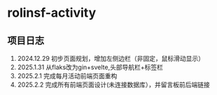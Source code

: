 # rolinsf-activity

## 项目日志  
1. 2024.12.29 初步页面规划，增加左侧边栏（非固定，鼠标滑动显示）  
2. 2025.1.31 从flaks改为gin+svelte,头部导航栏+标签栏  
3. 2025.2.1 完成每月活动前端页面重构
4. 2025.2.2 完成所有前端页面设计(未连接数据库），并留言板前后端链接
